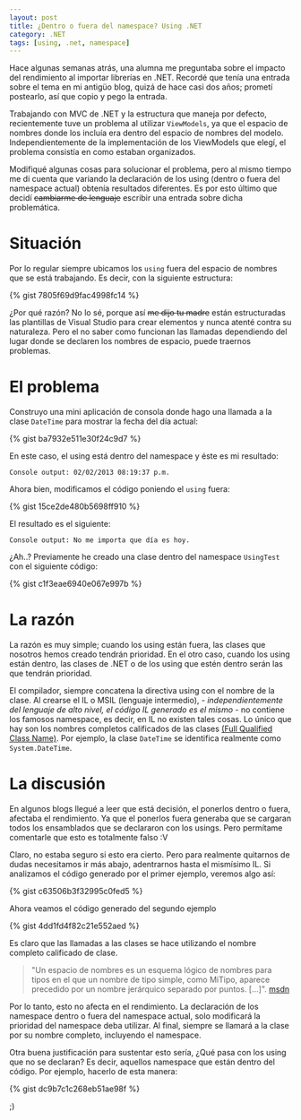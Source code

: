 ```yaml
---
layout: post
title: ¿Dentro o fuera del namespace? Using .NET
category: .NET
tags: [using, .net, namespace]
---
```


Hace algunas semanas atrás, una alumna me preguntaba sobre el impacto del rendimiento al importar librerías en .NET. Recordé que tenía una entrada sobre el tema en mi antigüo blog, quizá de hace casi dos años; prometí postearlo, así que copio y pego la entrada.

Trabajando con MVC de .NET y la estructura que maneja por defecto, recientemente tuve un problema al utilizar `ViewModels`, ya que el espacio de nombres donde los incluía era dentro del espacio de nombres del modelo. Independientemente de la implementación de los ViewModels que elegí, el problema consistía en como estaban organizados.

Modifiqué algunas cosas para solucionar el problema, pero al mismo tiempo me di cuenta que variando  la declaración de los using (dentro o fuera del namespace actual) obtenía resultados diferentes. Es por esto último que decidí <del>cambiarme de lenguaje</del> escribir una entrada sobre dicha problemática.

# Situación
Por lo regular siempre ubicamos los `using` fuera del espacio de nombres que se está trabajando. Es decir, con la siguiente estructura:

{% gist 7805f69d9fac4998fc14 %}

¿Por qué razón? No lo sé, porque así <del>me dijo tu madre</del> están estructuradas las plantillas de Visual Studio para crear elementos y nunca atenté contra su naturaleza. Pero el no saber como funcionan las llamadas dependiendo del lugar donde se declaren los nombres de espacio, puede traernos problemas.

# El problema

Construyo una mini aplicación de consola donde hago una llamada a la clase `DateTime` para mostrar la fecha del día actual:

{% gist ba7932e511e30f24c9d7 %}

En este caso, el using está dentro del namespace y éste es mi resultado:

    Console output: 02/02/2013 08:19:37 p.m.


Ahora bien, modificamos el código poniendo el `using` fuera:

{% gist 15ce2de480b5698ff910 %}

El resultado es el siguiente:

    Console output: No me importa que día es hoy.

¿Ah..? Previamente he creado una clase dentro del namespace `UsingTest` con el siguiente código:

{% gist c1f3eae6940e067e997b %}

# La razón
La razón es muy simple; cuando los using están fuera, las clases que nosotros hemos creado tendrán prioridad. En el otro caso, cuando los using están dentro, las clases de .NET o de los using que estén dentro serán las que tendrán prioridad.

El compilador, siempre concatena la directiva using con el nombre de la clase. Al crearse el IL o MSIL (lenguaje intermedio), *- independientemente del lenguaje de alto nivel, el código IL generado es el mismo -* no contiene los famosos namespace, es decir, en IL no existen tales cosas. Lo único que hay son los nombres completos calificados de las clases [(Full Qualified Class Name)](https://en.wikipedia.org/wiki/Fully_qualified_name). Por ejemplo, la clase `DateTime` se identifica realmente como `System.DateTime`.

# La discusión
En algunos blogs llegué a leer que está decisión, el ponerlos dentro o fuera, afectaba el rendimiento. Ya que el ponerlos fuera generaba que se cargaran todos los ensamblados que se declararon con los usings. Pero permítame comentarle que esto es totalmente falso :V

Claro, no estaba seguro si esto era cierto. Pero para realmente quitarnos de dudas necesitamos ir más abajo, adentrarnos hasta el mismísimo IL. Si analizamos el código generado por el primer ejemplo, veremos algo así:

{% gist c63506b3f32995c0fed5 %}

Ahora veamos el código generado del segundo ejemplo

{% gist 4dd1fd4f82c21e552aed %}

Es claro que las llamadas a las clases se hace utilizando el nombre completo calificado de clase.

> "Un espacio de nombres es un esquema lógico de nombres para tipos en el que un nombre de tipo simple, como MiTipo, aparece precedido por un nombre jerárquico separado por puntos. [...]". [msdn](https://msdn.microsoft.com/en-us/library/ms973231.aspx)

Por lo tanto, esto no afecta en el rendimiento. La declaración de los namespace dentro o fuera del namespace actual, solo modificará la prioridad del namespace deba utilizar. Al final, siempre se llamará a la clase por su nombre completo, incluyendo el namespace.

Otra buena justificación para sustentar esto sería, ¿Qué pasa con los using que no se declaran? Es decir, aquellos namespace que están dentro del código. Por ejemplo, hacerlo de esta manera:

{% gist dc9b7c1c268eb51ae98f %}

;)
